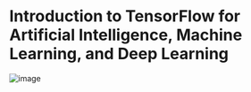 # Introduction to TensorFlow for Artificial Intelligence, Machine Learning, and Deep Learning

![image](https://github.com/companyakis/coursera-tf-developer/assets/77589867/cbe90a03-13b7-498d-a8a3-3f4eee2ee79b)
